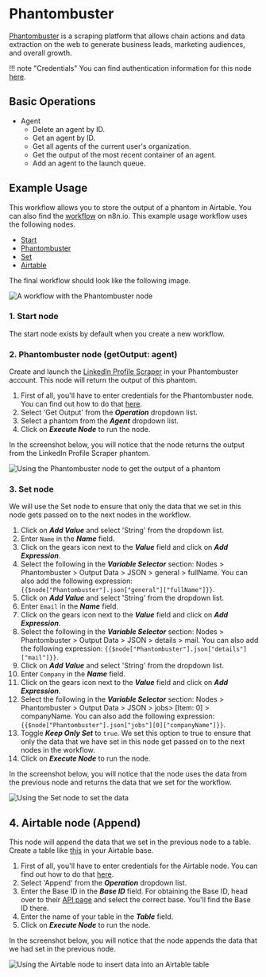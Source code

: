 # Phantombuster

[Phantombuster](https://www.phantombuster.com/) is a scraping platform that allows chain actions and data extraction on the web to generate business leads, marketing audiences, and overall growth.

!!! note "Credentials"
    You can find authentication information for this node [here](/integrations/credentials/phantombuster/).


## Basic Operations

* Agent
    * Delete an agent by ID.
    * Get an agent by ID.
    * Get all agents of the current user's organization.
    * Get the output of the most recent container of an agent.
    * Add an agent to the launch queue.

## Example Usage

This workflow allows you to store the output of a phantom in Airtable. You can also find the [workflow](https://n8n.io/workflows/882) on n8n.io. This example usage workflow uses the following nodes.
- [Start](/integrations/core-nodes/n8n-nodes-base.start/)
- [Phantombuster]()
- [Set](/integrations/core-nodes/n8n-nodes-base.set/)
- [Airtable](/integrations/nodes/n8n-nodes-base.airtable/)

The final workflow should look like the following image.

![A workflow with the Phantombuster node](/_images/integrations/nodes/phantombuster/workflow.png)

### 1. Start node

The start node exists by default when you create a new workflow.

### 2. Phantombuster node (getOutput: agent)

Create and launch the [LinkedIn Profile Scraper](https://phantombuster.com/automations/linkedin/3112/linkedin-profile-scraper) in your Phantombuster account. This node will return the output of this phantom.

1. First of all, you'll have to enter credentials for the Phantombuster node. You can find out how to do that [here](/integrations/credentials/phantombuster/).
2. Select 'Get Output' from the ***Operation*** dropdown list.
3. Select a phantom from the ***Agent*** dropdown list.
4. Click on ***Execute Node*** to run the node.

In the screenshot below, you will notice that the node returns the output from the LinkedIn Profile Scraper phantom.

![Using the Phantombuster node to get the output of a phantom](/_images/integrations/nodes/phantombuster/phantombuster_node.png)

### 3. Set node

We will use the Set node to ensure that only the data that we set in this node gets passed on to the next nodes in the workflow.


1. Click on ***Add Value*** and select 'String' from the dropdown list.
2. Enter `Name` in the ***Name*** field.
3. Click on the gears icon next to the ***Value*** field and click on ***Add Expression***.
4. Select the following in the ***Variable Selector*** section: Nodes > Phantombuster > Output Data > JSON > general > fullName. You can also add the following expression: `{{$node["Phantombuster"].json["general"]["fullName"]}}`.
5. Click on ***Add Value*** and select 'String' from the dropdown list.
6. Enter `Email` in the ***Name*** field.
7. Click on the gears icon next to the ***Value*** field and click on ***Add Expression***.
8. Select the following in the ***Variable Selector*** section: Nodes > Phantombuster > Output Data > JSON > details > mail. You can also add the following expression: `{{$node["Phantombuster"].json["details"]["mail"]}}`.
9. Click on ***Add Value*** and select 'String' from the dropdown list.
10. Enter `Company` in the ***Name*** field.
11. Click on the gears icon next to the ***Value*** field and click on ***Add Expression***.
12. Select the following in the ***Variable Selector*** section: Nodes > Phantombuster > Output Data > JSON > jobs> [Item: 0] > companyName. You can also add the following expression: `{{$node["Phantombuster"].json["jobs"][0]["companyName"]}}`.
13. Toggle ***Keep Only Set*** to `true`. We set this option to true to ensure that only the data that we have set in this node get passed on to the next nodes in the workflow.
14. Click on ***Execute Node*** to run the node.

In the screenshot below, you will notice that the node uses the data from the previous node and returns the data that we set for the workflow.

![Using the Set node to set the data](/_images/integrations/nodes/phantombuster/set_node.png)

## 4. Airtable node (Append)

This node will append the data that we set in the previous node to a table. Create a table like [this](https://airtable.com/shr6hP774ijrXFput) in your Airtable base.

1. First of all, you'll have to enter credentials for the Airtable node. You can find out how to do that [here](/integrations/credentials/airtable/).
2. Select 'Append' from the ***Operation*** dropdown list.
3. Enter the Base ID in the ***Base ID*** field. For obtaining the Base ID, head over to their [API page](https://airtable.com/api) and select the correct base. You'll find the Base ID there.
4. Enter the name of your table in the ***Table*** field.
5. Click on ***Execute Node*** to run the node.

In the screenshot below, you will notice that the node appends the data that we had set in the previous node.

![Using the Airtable node to insert data into an Airtable table](/_images/integrations/nodes/phantombuster/airtable_node.png)
